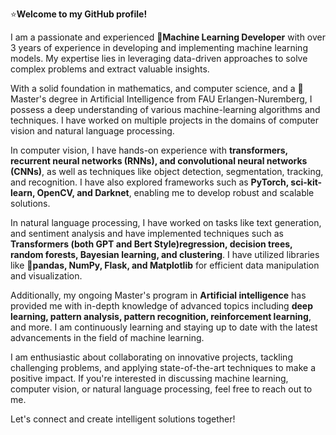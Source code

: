 ⭐**Welcome to my GitHub profile!**

I am a passionate and experienced 🧠**Machine Learning Developer** with over 3 years of experience in developing and implementing machine learning models. My expertise lies in leveraging data-driven approaches to solve complex problems and extract valuable insights.

With a solid foundation in mathematics, and computer science, and a 📖Master's degree in Artificial Intelligence from FAU Erlangen-Nuremberg, I possess a deep understanding of various machine-learning algorithms and techniques. I have worked on multiple projects in the domains of computer vision and natural language processing.

In computer vision, I have hands-on experience with **transformers, recurrent neural networks (RNNs), and convolutional neural networks (CNNs)**, as well as techniques like object detection, segmentation, tracking, and recognition. I have also explored frameworks such as __PyTorch, sci-kit-learn, OpenCV, and Darknet__, enabling me to develop robust and scalable solutions.

In natural language processing, I have worked on tasks like text generation, and sentiment analysis and have implemented techniques such as **Transformers (both GPT and Bert Style)regression, decision trees, random forests, Bayesian learning, and clustering**. I have utilized libraries like 🐼**pandas, NumPy, Flask, and Matplotlib** for efficient data manipulation and visualization.

Additionally, my ongoing Master's program in **Artificial intelligence** has provided me with in-depth knowledge of advanced topics including **deep learning, pattern analysis, pattern recognition, reinforcement learning**, and more. I am continuously learning and staying up to date with the latest advancements in the field of machine learning.

I am enthusiastic about collaborating on innovative projects, tackling challenging problems, and applying state-of-the-art techniques to make a positive impact. If you're interested in discussing machine learning, computer vision, or natural language processing, feel free to reach out to me.

Let's connect and create intelligent solutions together!

